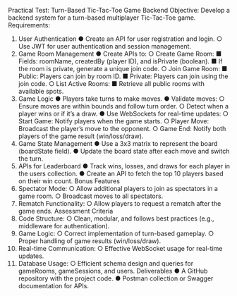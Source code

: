 Practical Test: Turn-Based Tic-Tac-Toe Game Backend
Objective: Develop a backend system for a turn-based multiplayer Tic-Tac-Toe game.
Requirements:
1. User Authentication
● Create an API for user registration and login.
○ Use JWT for user authentication and session management.
2. Game Room Management
● Create APIs to:
○ Create Game Room:
■ Fields: roomName, createdBy (player ID), and isPrivate
(boolean).
■ If the room is private, generate a unique join code.
○ Join Game Room:
■ Public: Players can join by room ID.
■ Private: Players can join using the join code.
○ List Active Rooms:
■ Retrieve all public rooms with available spots.
3. Game Logic
● Players take turns to make moves.
● Validate moves:
○ Ensure moves are within bounds and follow turn order.
○ Detect when a player wins or if it’s a draw.
● Use WebSockets for real-time updates:
○ Start Game: Notify players when the game starts.
○ Player Move: Broadcast the player’s move to the opponent.
○ Game End: Notify both players of the game result (win/loss/draw).
4. Game State Management
● Use a 3x3 matrix to represent the board (boardState field).
● Update the board state after each move and switch the turn.
5. APIs for Leaderboard
● Track wins, losses, and draws for each player in the users collection.
● Create an API to fetch the top 10 players based on their win count.
Bonus Features
1. Spectator Mode:
○ Allow additional players to join as spectators in a game room.
○ Broadcast moves to all spectators.
2. Rematch Functionality:
○ Allow players to request a rematch after the game ends.
Assessment Criteria
1. Code Structure:
○ Clean, modular, and follows best practices (e.g., middleware for
authentication).
2. Game Logic:
○ Correct implementation of turn-based gameplay.
○ Proper handling of game results (win/loss/draw).
3. Real-time Communication:
○ Effective WebSocket usage for real-time updates.
4. Database Usage:
○ Efficient schema design and queries for gameRooms, gameSessions, and
users.
Deliverables
● A GitHub repository with the project code.
● Postman collection or Swagger documentation for APIs.